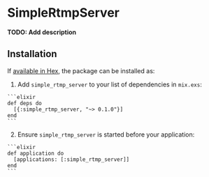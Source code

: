 # SimpleRtmpServer

**TODO: Add description**

## Installation

If [available in Hex](https://hex.pm/docs/publish), the package can be installed as:

  1. Add `simple_rtmp_server` to your list of dependencies in `mix.exs`:

    ```elixir
    def deps do
      [{:simple_rtmp_server, "~> 0.1.0"}]
    end
    ```

  2. Ensure `simple_rtmp_server` is started before your application:

    ```elixir
    def application do
      [applications: [:simple_rtmp_server]]
    end
    ```

